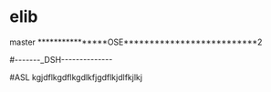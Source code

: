 # elib
master
****************OSE**************************2
 
#-------_DSH--------------


#ASL kgjdflkgdflkgdlkfjgdflkjdlfkjlkj

